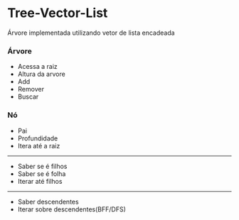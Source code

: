 # Tree-Vector-List
Árvore implementada utilizando vetor de lista encadeada

### Árvore
 * Acessa a raiz
 * Altura da arvore
 * Add
 * Remover
 * Buscar
 
### Nó
 * Pai
 * Profundidade
 * Itera até a raiz
 
 ___
  * Saber se é filhos
  * Saber se é folha
  * Iterar até filhos
 
 ___
 * Saber descendentes
 * Iterar sobre descendentes(BFF/DFS)
